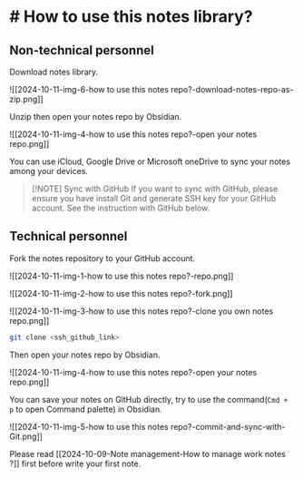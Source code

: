 # # How to use this notes library?

## Non-technical personnel

Download notes library.

![[2024-10-11-img-6-how to use this notes repo?-download-notes-repo-as-zip.png]]

Unzip then open your notes repo by Obsidian.

![[2024-10-11-img-4-how to use this notes repo?-open your notes repo.png]]

You can use iCloud, Google Drive or Microsoft oneDrive to sync your notes among your devices.

> [!NOTE] Sync with GitHub
> If you want to sync with GitHub, please ensure you have install Git and generate SSH key for your GitHub account.
> See the instruction with GitHub below.

## Technical personnel

Fork the notes repository to your GitHub account.

![[2024-10-11-img-1-how to use this notes repo?-repo.png]]

![[2024-10-11-img-2-how to use this notes repo?-fork.png]]

![[2024-10-11-img-3-how to use this notes repo?-clone you own notes repo.png]]

```bash
git clone <ssh_github_link>
```

Then open your notes repo by Obsidian.

![[2024-10-11-img-4-how to use this notes repo?-open your notes repo.png]]

You can save your notes on GitHub directly, try to use the command(`Cmd + p` to open Command palette) in Obsidian.

![[2024-10-11-img-5-how to use this notes repo?-commit-and-sync-with-Git.png]]

Please read [[2024-10-09-Note management-How to manage work notes ?]] first before write your first note.
